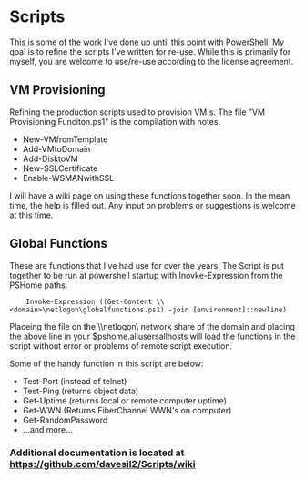 # Scripts
This is some of the work I've done up until this point with PowerShell.  My goal is to refine the scripts I've written for re-use.  While this is primarily for myself, you are welcome to use/re-use according to the license agreement.

## VM Provisioning
Refining the production scripts used to provision VM's.  The file "VM Provisioning Funciton.ps1" is the compilation with notes.

* New-VMfromTemplate
* Add-VMtoDomain
* Add-DisktoVM
* New-SSLCertificate
* Enable-WSMANwithSSL

I will have a wiki page on using these functions together soon.  In the mean time, the help is filled out.  Any input on problems or suggestions is welcome at this time.

## Global Functions
These are functions that I've had use for over the years.  The Script is put together to be run at powershell startup with Inovke-Expression from the PSHome paths.

```
    Invoke-Expression ((Get-Content \\<domain>\netlogon\globalfunctions.ps1) -join [environment]::newline)
```

Placeing the file on the \\<domain>\netlogon\ network share of the domain and placing the above line in your $pshome.allusersallhosts will load the functions in the script without error or problems of remote script execution.

Some of the handy function in this script are below:

* Test-Port (instead of telnet)
* Test-Ping (returns object data)
* Get-Uptime (returns local or remote computer uptime)
* Get-WWN (Returns FiberChannel WWN's on computer)
* Get-RandomPassword
* ...and more...

### Additional documentation is located at https://github.com/davesil2/Scripts/wiki
